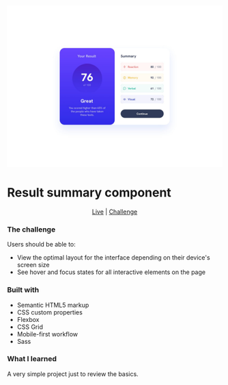 ![Image of the project](./design/desktop-design.jpg)

# Result summary component

<div align="center">

[Live](https://ef-result-summary-component.netlify.app/)
| [Challenge](https://www.frontendmentor.io/solutions/intro-section-with-dropdown-navigation-V6T07Ji6vJ)

</div>

### The challenge

Users should be able to:

- View the optimal layout for the interface depending on their device's screen size
- See hover and focus states for all interactive elements on the page

### Built with

- Semantic HTML5 markup
- CSS custom properties
- Flexbox
- CSS Grid
- Mobile-first workflow
- Sass

### What I learned

A very simple project just to review the basics.
